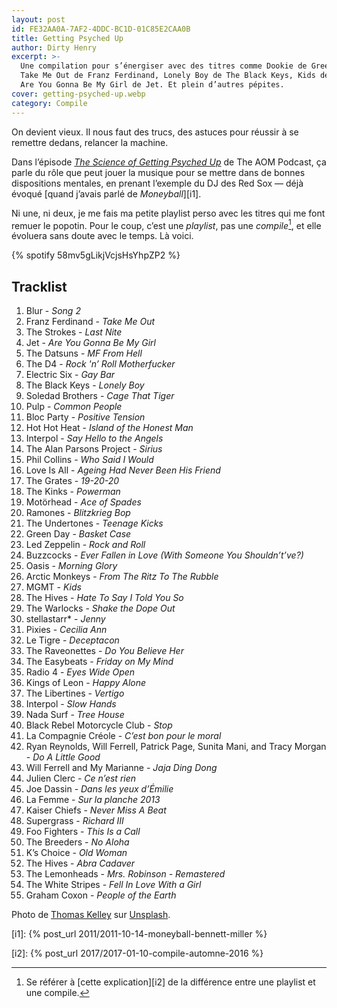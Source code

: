 ```yaml
---
layout: post
id: FE32AA0A-7AF2-4DDC-BC1D-01C85E2CAA0B
title: Getting Psyched Up
author: Dirty Henry
excerpt: >-
  Une compilation pour s’énergiser avec des titres comme Dookie de Green Day,
  Take Me Out de Franz Ferdinand, Lonely Boy de The Black Keys, Kids de MGMT ou
  Are You Gonna Be My Girl de Jet. Et plein d’autres pépites.
cover: getting-psyched-up.webp
category: Compile
---
```


On devient vieux. Il nous faut des trucs, des astuces pour réussir à se remettre
dedans, relancer la machine.

Dans l’épisode [_The Science of Getting Psyched Up_][1] de The AOM Podcast, ça
parle du rôle que peut jouer la musique pour se mettre dans de bonnes
dispositions mentales, en prenant l’exemple du DJ des Red Sox — déjà évoqué
[quand j’avais parlé de _Moneyball_][i1].

Ni une, ni deux, je me fais ma petite playlist perso avec les titres qui me font
remuer le popotin. Pour le coup, c’est une _playlist_, pas une _compile_[^1], et
elle évoluera sans doute avec le temps. Là voici.

{% spotify 58mv5gLikjVcjsHsYhpZP2 %}

## Tracklist

1. Blur - _Song 2_
2. Franz Ferdinand - _Take Me Out_
3. The Strokes - _Last Nite_
4. Jet - _Are You Gonna Be My Girl_
5. The Datsuns - _MF From Hell_
6. The D4 - _Rock 'n’ Roll Motherfucker_
7. Electric Six - _Gay Bar_
8. The Black Keys - _Lonely Boy_
9. Soledad Brothers - _Cage That Tiger_
10. Pulp - _Common People_
11. Bloc Party - _Positive Tension_
12. Hot Hot Heat - _Island of the Honest Man_
13. Interpol - _Say Hello to the Angels_
14. The Alan Parsons Project - _Sirius_
15. Phil Collins - _Who Said I Would_
16. Love Is All - _Ageing Had Never Been His Friend_
17. The Grates - _19-20-20_
18. The Kinks - _Powerman_
19. Motörhead - _Ace of Spades_
20. Ramones - _Blitzkrieg Bop_
21. The Undertones - _Teenage Kicks_
22. Green Day - _Basket Case_
23. Led Zeppelin - _Rock and Roll_
24. Buzzcocks - _Ever Fallen in Love (With Someone You Shouldn’t’ve?)_
25. Oasis - _Morning Glory_
26. Arctic Monkeys - _From The Ritz To The Rubble_
27. MGMT - _Kids_
28. The Hives - _Hate To Say I Told You So_
29. The Warlocks - _Shake the Dope Out_
30. stellastarr\* - _Jenny_
31. Pixies - _Cecilia Ann_
32. Le Tigre - _Deceptacon_
33. The Raveonettes - _Do You Believe Her_
34. The Easybeats - _Friday on My Mind_
35. Radio 4 - _Eyes Wide Open_
36. Kings of Leon - _Happy Alone_
37. The Libertines - _Vertigo_
38. Interpol - _Slow Hands_
39. Nada Surf - _Tree House_
40. Black Rebel Motorcycle Club - _Stop_
41. La Compagnie Créole - _C’est bon pour le moral_
42. Ryan Reynolds, Will Ferrell, Patrick Page, Sunita Mani, and Tracy Morgan -
    _Do A Little Good_
43. Will Ferrell and My Marianne - _Jaja Ding Dong_
44. Julien Clerc - _Ce n’est rien_
45. Joe Dassin - _Dans les yeux d’Émilie_
46. La Femme - _Sur la planche 2013_
47. Kaiser Chiefs - _Never Miss A Beat_
48. Supergrass - _Richard III_
49. Foo Fighters - _This Is a Call_
50. The Breeders - _No Aloha_
51. K’s Choice - _Old Woman_
52. The Hives - _Abra Cadaver_
53. The Lemonheads - _Mrs. Robinson - Remastered_
54. The White Stripes - _Fell In Love With a Girl_
55. Graham Coxon - _People of the Earth_

Photo de [Thomas Kelley][2] sur [Unsplash][3].

[^1]:
    Se référer à [cette explication][i2] de la différence entre une playlist et
    une compile.

[i1]: {% post_url 2011/2011-10-14-moneyball-bennett-miller %}

[i2]: {% post_url 2017/2017-01-10-compile-automne-2016 %}

[1]:
  https://www.artofmanliness.com/character/behavior/podcast-912-the-science-of-getting-psyched-up/
[2]:
  https://unsplash.com/@thkelley?utm_content=creditCopyText&utm_medium=referral&utm_source=unsplash
[3]:
  https://unsplash.com/photos/gray-ge-volt-meter-at-414-xVptEZzgVfo?utm_content=creditCopyText&utm_medium=referral&utm_source=unsplash
